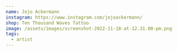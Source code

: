 ```yaml
---
name: Jojo Ackermann
instagram: https://www.instagram.com/jojoackermann/
shop: Ten Thousand Waves Tattoo
image: /assets/images/screenshot-2022-11-18-at-12.31.00-pm.png
tags:
  - artist
---
```

